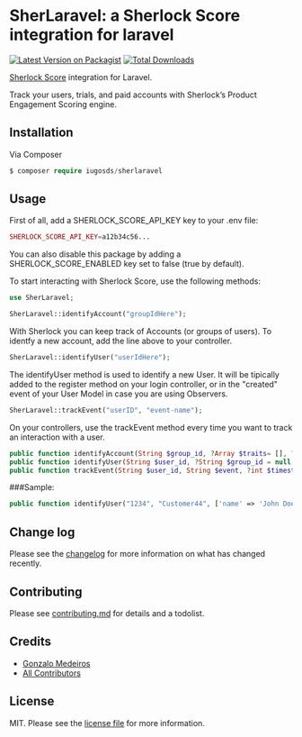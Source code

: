 # SherLaravel: a Sherlock Score integration for laravel

[![Latest Version on Packagist][ico-version]][link-packagist]
[![Total Downloads][ico-downloads]][link-downloads]

[Sherlock Score](https://www.sherlockscore.com/ "Sherlock Score's Homepage") integration for Laravel.

Track your users, trials, and paid accounts with Sherlock’s Product Engagement Scoring engine.

## Installation

Via Composer

```php
$ composer require iugosds/sherlaravel
```

## Usage

First of all, add a SHERLOCK_SCORE_API_KEY key to your .env file:
```php
SHERLOCK_SCORE_API_KEY=a12b34c56...
```

You can also disable this package by adding a SHERLOCK_SCORE_ENABLED key set to false (true by default).

To start interacting with Sherlock Score, use the following methods:

```php
use SherLaravel;
```

```php
SherLaravel::identifyAccount("groupIdHere");
```
With Sherlock you can keep track of Accounts (or groups of users). To identfy a new account, add the line above to your controller.

```php
SherLaravel::identifyUser("userIdHere");
```
The identifyUser method is used to identify a new User. It will be tipically added to the register method on your login controller, or in the "created" event of your User Model in case you are using Observers.

```php
SherLaravel::trackEvent("userID", "event-name");
```
On your controllers, use the trackEvent method every time you want to track an interaction with a user.


```php
public function identifyAccount(String $group_id, ?Array $traits= [], ?int $timestamp = null)
public function identifyUser(String $user_id, ?String $group_id = null, ?Array $traits= [], ?int $timestamp = null)
public function trackEvent(String $user_id, String $event, ?int $timestamp = null)
```

###Sample:
```php
public function identifyUser("1234", "Customer44", ['name' => 'John Doe', 'email' => 'johndoe@example.com'], '1553647710707')
```

## Change log

Please see the [changelog](changelog.md) for more information on what has changed recently.

## Contributing

Please see [contributing.md](contributing.md) for details and a todolist.

## Credits

- [Gonzalo Medeiros][link-author]
- [All Contributors][link-contributors]

## License

MIT. Please see the [license file](license.md) for more information.

[ico-version]: https://img.shields.io/packagist/v/iugosds/sherlaravel.svg?style=flat-square
[ico-downloads]: https://img.shields.io/packagist/dt/iugosds/sherlaravel.svg?style=flat-square
[ico-travis]: https://img.shields.io/travis/iugosds/sherlaravel/master.svg?style=flat-square
[ico-styleci]: https://styleci.io/repos/12345678/shield

[link-packagist]: https://packagist.org/packages/iugosds/sherlaravel
[link-downloads]: https://packagist.org/packages/iugosds/sherlaravel
[link-travis]: https://travis-ci.org/iugosds/sherlaravel
[link-styleci]: https://styleci.io/repos/12345678
[link-author]: https://github.com/iugosds
[link-contributors]: ../../contributors
